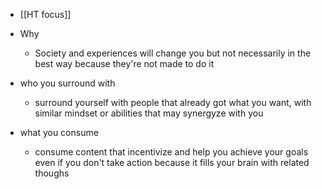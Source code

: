 - [[HT focus]]

- Why
	- Society and experiences will change you but not necessarily in the best way because they're not made to do it

- who you surround with
	- surround yourself with people that already got what you want, with similar mindset or abilities that may synergyze with you
- what you consume
	- consume content that incentivize and help you achieve your goals even if you don't take action because it fills your brain with related thoughs
